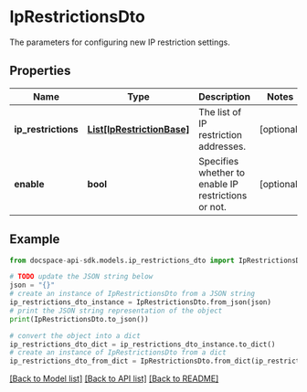 # IpRestrictionsDto
The parameters for configuring new IP restriction settings.

## Properties

Name | Type | Description | Notes
------------ | ------------- | ------------- | -------------
**ip_restrictions** | [**List[IpRestrictionBase]**](IpRestrictionBase.md) | The list of IP restriction addresses. | [optional] 
**enable** | **bool** | Specifies whether to enable IP restrictions or not. | [optional] 

## Example

```python
from docspace-api-sdk.models.ip_restrictions_dto import IpRestrictionsDto

# TODO update the JSON string below
json = "{}"
# create an instance of IpRestrictionsDto from a JSON string
ip_restrictions_dto_instance = IpRestrictionsDto.from_json(json)
# print the JSON string representation of the object
print(IpRestrictionsDto.to_json())

# convert the object into a dict
ip_restrictions_dto_dict = ip_restrictions_dto_instance.to_dict()
# create an instance of IpRestrictionsDto from a dict
ip_restrictions_dto_from_dict = IpRestrictionsDto.from_dict(ip_restrictions_dto_dict)
```
[[Back to Model list]](../README.md#documentation-for-models) [[Back to API list]](../README.md#documentation-for-api-endpoints) [[Back to README]](../README.md)


